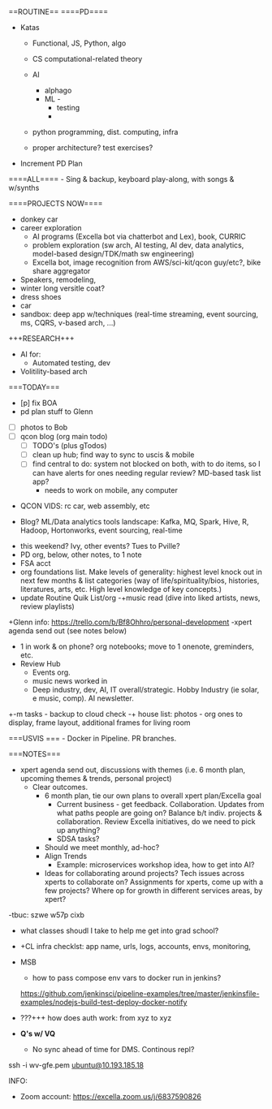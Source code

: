 ==ROUTINE==
====PD====
- Katas
    - Functional, JS, Python, algo

    - CS computational-related theory
    - AI
        - alphago
        - ML - 
            - testing
            - 
    - python programming, dist. computing, infra
    - proper architecture? test exercises?
- Increment PD Plan

====ALL====
    - Sing & backup, keyboard play-along, with songs & w/synths

====PROJECTS NOW====
- donkey car
- career exploration
    - AI programs (Excella bot via chatterbot and Lex), book, CURRIC
    - problem exploration (sw arch, AI testing, AI dev, data analytics, model-based design/TDK/math sw engineering)
    - Excella bot, image recognition from AWS/sci-kit/qcon guy/etc?, bike share aggregator
- Speakers, remodeling, 
- winter long versitle coat?
- dress shoes
- car
- sandbox: deep app w/techniques (real-time streaming, event sourcing, ms, CQRS, v-based arch, ...)

+++RESEARCH+++
- AI for:
    - Automated testing, dev
- Volitility-based arch

===TODAY===
- [p] fix BOA
- pd plan stuff to Glenn

- [ ] photos to Bob
- [ ] qcon blog (org main todo)
    - [ ] TODO's (plus gTodos)
    - [ ] clean up hub; find way to sync to uscis & mobile
    - [ ] find central to do: system not blocked on both, with to do items, so I can have alerts for ones needing regular review? MD-based task list app?
        - needs to work on mobile, any computer


- QCON VIDS: rc car, web assembly, etc
+ Blog? ML/Data analytics tools landscape: Kafka, MQ, Spark, Hive, R, Hadoop, Hortonworks, event sourcing, real-time
- this weekend? Ivy, other events? Tues to Pville?
- PD org, below, other notes, to 1 note
- FSA acct
- org foundations list. Make levels of generality: highest level knock out in next few months & list categories (way of life/spirituality/bios, histories, literatures, arts, etc. High level knowledge of key concepts.)
- update Routine Quik List/org
    -+music read (dive into liked artists, news, review playlists)

+Glenn info: https://trello.com/b/Bf8Ohhro/personal-development
-xpert agenda send out (see notes below)
- 1 in work & on phone? org notebooks; move to 1 onenote, greminders, etc.
- Review Hub
    - Events org.
    - music news worked in
    - Deep industry, dev, AI, IT overall/strategic. Hobby Industry (ie solar, e music, comp). AI newsletter. 

+-m tasks - backup to cloud check
-+ house list: photos - org ones to display, frame layout, additional frames for living room

===USVIS ===
    - Docker in Pipeline. PR branches.


===NOTES===

- xpert agenda send out, discussions with themes (i.e. 6 month plan, upcoming themes & trends, personal project)
    - Clear outcomes.
        - 6 month plan, tie our own plans to overall xpert plan/Excella goal
            - Current business - get feedback. Collaboration. Updates from what paths people are going on? Balance b/t indiv. projects & collaboration. Review Excella initiatives, do we need to pick up anything?
            - SDSA tasks?
        - Should we meet monthly, ad-hoc?
        - Align Trends
            - Example: microservices workshop idea, how to get into AI?
        - Ideas for collaborating around projects? Tech issues across xperts to collaborate on? Assignments for xperts, come up with a few projects? Where op for growth in different services areas, by xpert?

-tbuc: szwe w57p cixb        







- what classes shoudl I take to help me get into grad school?


- +CL infra checklst: app name, urls, logs, accounts, envs, monitoring,
- MSB
    - how to pass compose env vars to docker run in jenkins?


    https://github.com/jenkinsci/pipeline-examples/tree/master/jenkinsfile-examples/nodejs-build-test-deploy-docker-notify

- ???+++ how does auth work: from xyz to xyz


- **Q's w/ VQ**
    - No sync ahead of time for DMS. Continous repl?


ssh -i wv-gfe.pem ubuntu@10.193.185.18








INFO:

- Zoom account: https://excella.zoom.us/j/6837590826